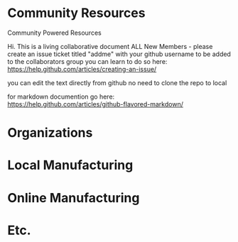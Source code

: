 # Community Resources
Community Powered Resources

Hi. This is a living collaborative document
ALL New Members - please create an issue ticket titled "addme" with your github username to be added to the collaborators group
you can learn to do so here: https://help.github.com/articles/creating-an-issue/

you can edit the text directly from github
no need to clone the repo to local

for markdown documention go here: https://help.github.com/articles/github-flavored-markdown/

# Organizations

# Local Manufacturing

# Online Manufacturing

# Etc.
